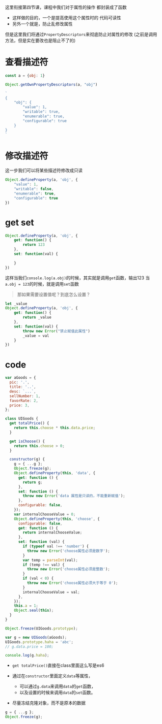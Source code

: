 这里衔接第四节课，课程中我们对于属性的操作 都封装成了函数

+ 这样做的目的，一个是提高使用这个属性时的 代码可读性
+ 另外一个就是，防止乱修改属性

但是这里我们将通过`PropertyDescriptors`来彻底防止对属性的修改
(之前是调用方法，但是实在要改也是阻止不了的)

# 查看描述符

```js
const a = {obj: 1}

Object.getOwnPropertyDescriptors(a, "obj")

`
{
    "obj": {
        "value": 1,
        "writable": true,
        "enumerable": true,
        "configurable": true
    }
}
`
```

# 修改描述符

这一步我们可以将某些描述符修改成只读
```js
Object.defineProperty(a, 'obj', {
	"value": 1,
	"writable": false,
	"enumerable": true,
	"configurable": true
})
```

# get set

```js
Object.defineProperty(a, 'obj', {
	get: function() {
		return 123
	},
	set: function(val) {
		
	}
})
```

这样当我们`console.log(a.obj)`的时候，其实就是调用`get`函数，输出123
当`a.obj = 123`的时候，就是调用`set`函数

> 那如果需要设置值呢？到底怎么设置？

```js
let _value
Object.defineProperty(a, 'obj', {
	get: function() {
		return _value
	},
	set: function(val) {
		throw new Error("禁止赋值此属性")
		_value = val
	}
})
```

# code

```js
var aGoods = {
  pic: '.',
  title: '..',
  desc: `...`,
  sellNumber: 1,
  favorRate: 2,
  price: 3,
};

class UIGoods {
  get totalPrice() {
    return this.choose * this.data.price;
  }

  get isChoose() {
    return this.choose > 0;
  }

  constructor(g) {
    g = { ...g };
    Object.freeze(g);
    Object.defineProperty(this, 'data', {
      get: function () {
        return g;
      },
      set: function () {
        throw new Error('data 属性是只读的，不能重新赋值');
      },
      configurable: false,
    });
    var internalChooseValue = 0;
    Object.defineProperty(this, 'choose', {
      configurable: false,
      get: function () {
        return internalChooseValue;
      },
      set: function (val) {
        if (typeof val !== 'number') {
          throw new Error('choose属性必须是数字');
        }
        var temp = parseInt(val);
        if (temp !== val) {
          throw new Error('choose属性必须是整数');
        }
        if (val < 0) {
          throw new Error('choose属性必须大于等于 0');
        }
        internalChooseValue = val;
      },
    });
    this.a = 1;
    Object.seal(this);
  }
}

Object.freeze(UIGoods.prototype);

var g = new UIGoods(aGoods);
UIGoods.prototype.haha = 'abc';
// g.data.price = 100;

console.log(g.haha);
```

+ `get totalPrice()`直接在class里面这么写是es6
+ 通过在`constructor`里面定义`data`等属性，
	+ 可以通过`g.data`来调用`data`的`get`函数，
	+ 以及设置的时候来调用`data`的`set`函数。

+ 尽量冻结克隆对象，而不是原本的数据
```js
g = { ...g };
Object.freeze(g);
```